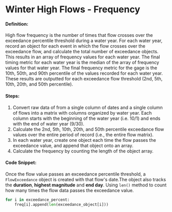 # Winter High Flows - Frequency

#### 

#### Definition:

High flow frequency is the number of times that flow crosses over the exceedance percentile threshold during a water year. For each water year, record an object for each event in which the flow crosses over the exceedance flow, and calculate the total number of exceedance objects. This results in an array of frequency values for each water year. The final timing metric for each water year is the median of the array of frequency values for that water year. The final frequency metric for the gage is the 10th, 50th, and 90th percentile of the values recorded for each water year. These results are outputted for each exceedance flow threshold \(2nd, 5th, 10th, 20th, and 50th percentile\).

#### Steps:

1. Convert raw data of from a single column of dates and a single column of flows into a matrix with columns organized by water year. Each column starts with the beginning of the water year \(i.e. 10/1\) and ends with the end of water year \(9/30\).
2. Calculate the 2nd, 5th, 10th, 20th, and 50th percentile exceedance flow values over the entire period of record \(i.e., the entire flow matrix\).
3. In each water year, create one object each time the flow passes the exceedance value, and append that object onto an array.
4. Calculate the frequency by counting the length of the object array.

#### Code Snippet:

Once the flow value passes an exceedance percentile threshold, a `FlowExceedance` object is created with that flow's date.The object also tracks the **duration**, **highest magnitude** and **end day**. Using `len()` method to count how many times the flow data passes the exceedance value.

```py
for i in exceedance_percent:
    freq[i].append(len(exceedance_object[i]))
```




